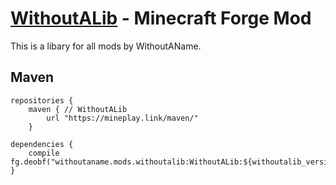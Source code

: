 # [WithoutALib](https://www.curseforge.com/minecraft/mc-mods/withoutalib "WithoutALib on CurseForge") - Minecraft Forge Mod

This is a libary for all mods by WithoutAName.

## Maven
    repositories {
        maven { // WithoutALib
            url "https://mineplay.link/maven/"
        }

    dependencies {
        compile fg.deobf("withoutaname.mods.withoutalib:WithoutALib:${withoutalib_version}")
    }

